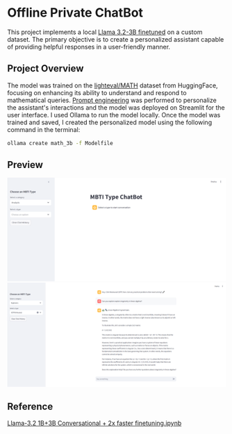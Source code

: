 # Offline Private ChatBot

This project implements a local [Llama 3.2-3B finetuned](https://github.com/ramandrosoa/Offline-Private-ChatBot/blob/main/Untitled13.ipynb) on a custom dataset. 
The primary objective is to create a personalized assistant capable of providing helpful responses in a user-friendly manner.  

## Project Overview

The model was trained on the [lighteval/MATH](https://huggingface.co/datasets/lighteval/MATH) dataset from HuggingFace, focusing on enhancing its ability to understand and respond to mathematical queries.
[Prompt engineering](app.py) was performed to personalize the assistant's interactions and the model was deployed on Streamlit for the user interface. 
I used Ollama to run the model locally. Once the model was trained and saved, I created the personalized model using the following command in the terminal: 

```bash
ollama create math_3b -f Modelfile
```

## Preview

![ChatBot Interface](MBTI-screenshot1.PNG)
![ChatBot Interface1](MBTI-screenshot.PNG)

## Reference 
[Llama-3.2 1B+3B Conversational + 2x faster finetuning.ipynb](https://colab.research.google.com/drive/1T5-zKWM_5OD21QHwXHiV9ixTRR7k3iB9)
